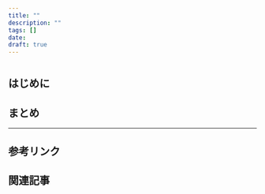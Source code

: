 ```yaml
---
title: ""
description: ""
tags: []
date: 
draft: true
---
```


# 

## はじめに



## 



## まとめ



---

**参考リンク**
- 

**関連記事**
- 